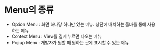 # Menu의 종류

- Option Menu : 화면 하나당 하나만 있는 메뉴. 상단에 배치하는 툴바를 통해 사용하는 메뉴
- Context Menu : View를 길게 누르면 나오는 메뉴
- Popup Menu : 개발자가 원할 때 원하는 곳에 표시할 수 있는 메뉴